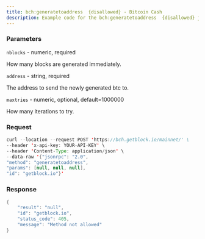 ```yaml
---
title: bch:generatetoaddress  {disallowed} - Bitcoin Cash
description: Example code for the bch:generatetoaddress  {disallowed} json-rpc method. Сomplete guide on how to use bch:generatetoaddress  {disallowed} json-rpc in GetBlock.io Web3 documentation.
---
```


### Parameters


`nblocks` - numeric, required

How many blocks are generated immediately.

`address` - string, required

The address to send the newly generated btc to.

`maxtries` - numeric, optional, default=1000000

How many iterations to try.

### Request

``` java
curl --location --request POST 'https://bch.getblock.io/mainnet/' \ 
--header 'x-api-key: YOUR-API-KEY' \ 
--header 'Content-Type: application/json' \ 
--data-raw '{"jsonrpc": "2.0",
"method": "generatetoaddress",
"params": [null, null, null],
"id": "getblock.io"}'
```

###  Response

``` java
{
    "result": "null",
    "id": "getblock.io",
    "status_code": 405,
    "message": "Method not allowed"
}
```

